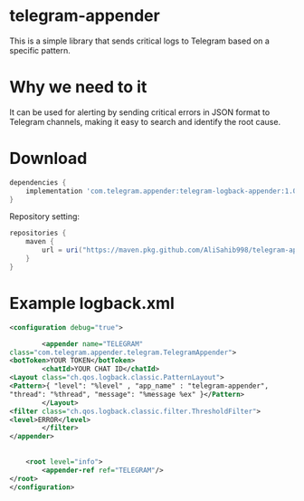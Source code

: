 # telegram-appender
This is a simple library that sends critical logs to Telegram based on a specific pattern.

# Why we need to it
It can be used for alerting by sending critical errors in JSON format to Telegram channels, making it easy to search and identify the root cause.

# Download
```groovy
dependencies {
    implementation 'com.telegram.appender:telegram-logback-appender:1.0.0'
}
```
Repository setting:
```groovy
repositories {
    maven {
        url = uri("https://maven.pkg.github.com/AliSahib998/telegram-appender")
    }
}
```

# Example logback.xml
```xml
<configuration debug="true">

        <appender name="TELEGRAM"
class="com.telegram.appender.telegram.TelegramAppender">
<botToken>YOUR TOKEN</botToken>
        <chatId>YOUR CHAT ID</chatId>
<Layout class="ch.qos.logback.classic.PatternLayout">
<Pattern>{ "level": "%level" , "app_name" : "telegram-appender",
"thread": "%thread", "message": "%message %ex" }</Pattern>
        </Layout>
<filter class="ch.qos.logback.classic.filter.ThresholdFilter">
<level>ERROR</level>
        </filter>
</appender>
    
    
    <root level="info">
        <appender-ref ref="TELEGRAM"/>
</root>
</configuration>
```